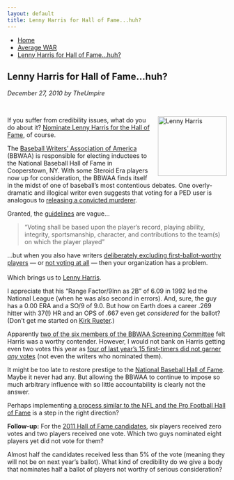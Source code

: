 ```yaml
---
layout: default
title: Lenny Harris for Hall of Fame...huh?
---
```

<nav class="breadcrumb" aria-label="breadcrumbs">
  <ul>
    <li><a href="{{ site.url }}{{ site.baseurl }}/index.html">Home</a></li>
    <li><a href="avg-war-home.html">Average WAR</a></li>
    <li class="is-active"><a href="#" aria-current="page">Lenny Harris for Hall of Fame...huh?</a></li>
  </ul>
</nav>

<section class="storycontent">
  <h1>Lenny Harris for Hall of Fame...huh?</h1>
  <p><em>December 27, 2010 by TheUmpire</em></p>
  <br />

  <p><a title="Lenny Harris" href="http://commons.wikimedia.org/wiki/File:Lenny_Harris.JPG" target="_blank">
  <img style="margin: 0px 0px 10px 10px; display: inline; border: 0pt none;" title="Lenny Harris" src="{{ site.url }}{{ site.baseurl }}/assets/images/lenny_harris.jpg" border="0" alt="Lenny Harris" width="158" height="137" align="right" /></a> 
  If you suffer from credibility issues, what do you do about it?  
  <a href="http://bbwaa.com/2010/11/2011-hof-ballot/" target="_blank">Nominate Lenny Harris for the Hall of Fame</a>, of course.</p>
  <p>The <a href="http://bbwaa.com/" target="_blank">Baseball Writers&rsquo; Association of America</a> (BBWAA) is responsible for electing inductees to the National Baseball Hall of Fame in Cooperstown, NY.  With some Steroid Era players now up for consideration, the BBWAA finds itself in the midst of one of baseball&rsquo;s most contentious debates.  One overly-dramatic and illogical writer even suggests that voting for a PED user is analogous to <a href="http://www.pressdemocrat.com/article/20101220/NEWS/101229944?p=all&amp;tc=pgall&amp;tc=ar" target="_blank">releasing a convicted murderer</a>.</p>
  <p>Granted, the <a href="http://bbwaa.com/hof-elec-req/" target="_blank">guidelines</a> are vague&#8230;</p>
  <blockquote>
    <p>&#8220;Voting shall be based upon the player’s record, playing ability, integrity, sportsmanship, character, and contributions to the team(s) on which the player played&#8221;</p>
  </blockquote>
  <p>&#8230;but when you also have writers <a href="http://mlb.mlb.com/news/article.jsp?ymd=20100105&content_id=7878286&vkey=news_mlb&fext=.jsp&c_id=mlb" target="_blank">deliberately excluding first-ballot-worthy players</a> &#8212; or <a href="http://espnradio.espn.go.com/espnradio/podcast/index" target="_blank">not voting at all</a> &#8212; then your organization has a problem.<br />
    <br />
    Which brings us to <a href="http://www.baseball-reference.com/players/h/harrile01.shtml" target="_blank">Lenny Harris</a>.
  </p>
  <p>I appreciate that his “Range Factor/9Inn as 2B” of 6.09 in 1992 led the National League (when he was also second in errors).  And, sure, the guy has a 0.00 ERA and a SO/9 of 9.0.  But how on Earth does a career .269 hitter with 37(!) HR and an OPS of .667 even get <em>considered </em>for the ballot?  (Don&rsquo;t get me started on <a href="http://www.baseball-reference.com/players/r/rueteki01.shtml" target="_blank">Kirk Rueter</a>.)</p>
  <p>Apparently <a href="http://bbwaa.com/hof-elec-req/" target="_blank">two of the six members of the BBWAA Screening Committee</a> felt Harris was a worthy contender.  However, I would not bank on Harris getting even two votes this year as <a href="http://www.baseball-reference.com/awards/hof_2010.shtml" target="_blank">four of last year&rsquo;s 15 first-timers did not garner <em>any</em> votes</a> (not even the writers who nominated them).</p>
  <p>It might be too late to restore prestige to the <a href="http://baseballhall.org/" target="_blank">National Baseball Hall of Fame</a>.  Maybe it never had any.  But allowing the BBWAA to continue to impose so much arbitrary influence with so little accountability is clearly not the answer.</p>
  <p>Perhaps implementing <a href="http://www.profootballhof.com/hof/SelectionProcessFAQ.aspx" target="_blank">a process similar to the NFL and the Pro Football Hall of Fame</a> is a step in the right direction?</p>
  <p><strong>Follow-up:</strong> For the <a href="http://www.baseball-reference.com/awards/hof_2011.shtml">2011 Hall of Fame candidates</a>, six players received zero votes and two players received one vote.  Which two guys nominated eight players yet did not vote for them?</p>
  <p>Almost half the candidates received less than 5% of the vote (meaning they will not be on next year&rsquo;s ballot).  What kind of credibility do we give a body that nominates half a ballot of players not worthy of serious consideration?</p>
  
</section>
